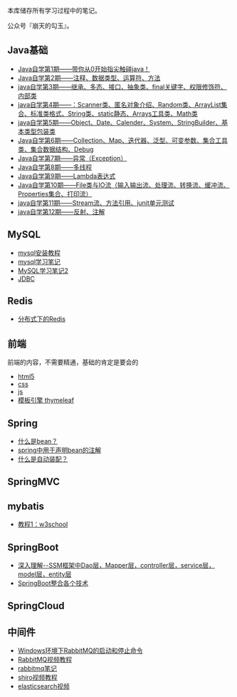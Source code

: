 本库储存所有学习过程中的笔记。

公众号『崩天的勾玉』。

## Java基础

- [Java自学第1期——带你从0开始指尖触碰java！](https://github.com/Bronya0/first/blob/master/java%E5%9F%BA%E7%A1%80/Java%E8%87%AA%E5%AD%A6%E7%AC%AC1%E6%9C%9F%E2%80%94%E2%80%94%E5%B8%A6%E4%BD%A0%E4%BB%8E0%E5%BC%80%E5%A7%8B%E6%8C%87%E5%B0%96%E8%A7%A6%E7%A2%B0java%EF%BC%81.md)
- [Java自学第2期——注释、数据类型、运算符、方法](https://github.com/Bronya0/first/blob/master/java%E5%9F%BA%E7%A1%80/Java%E8%87%AA%E5%AD%A6%E7%AC%AC2%E6%9C%9F%E2%80%94%E2%80%94%E6%B3%A8%E9%87%8A%E3%80%81%E6%95%B0%E6%8D%AE%E7%B1%BB%E5%9E%8B%E3%80%81%E8%BF%90%E7%AE%97%E7%AC%A6%E3%80%81%E6%96%B9%E6%B3%95.md)
- [java自学第3期——继承、多态、接口、抽象类、final关键字、权限修饰符、内部类](https://github.com/Bronya0/first/blob/master/java%E5%9F%BA%E7%A1%80/java%E8%87%AA%E5%AD%A6%E7%AC%AC3%E6%9C%9F%E2%80%94%E2%80%94%E7%BB%A7%E6%89%BF%E3%80%81%E5%A4%9A%E6%80%81%E3%80%81%E6%8E%A5%E5%8F%A3%E3%80%81%E6%8A%BD%E8%B1%A1%E7%B1%BB%E3%80%81final%E5%85%B3%E9%94%AE%E5%AD%97%E3%80%81%E6%9D%83%E9%99%90%E4%BF%AE%E9%A5%B0%E7%AC%A6%E3%80%81%E5%86%85%E9%83%A8%E7%B1%BB(2).md)
- [java自学第4期——：Scanner类、匿名对象介绍、Random类、ArrayList集合、标准类格式、String类、static静态、Arrays工具类、Math类](https://github.com/Bronya0/first/blob/master/java%E5%9F%BA%E7%A1%80/java%E8%87%AA%E5%AD%A6%E7%AC%AC4%E6%9C%9F%E2%80%94%E2%80%94%EF%BC%9AScanner%E7%B1%BB%E3%80%81%E5%8C%BF%E5%90%8D%E5%AF%B9%E8%B1%A1%E4%BB%8B%E7%BB%8D%E3%80%81Random%E7%B1%BB%E3%80%81ArrayList%E9%9B%86%E5%90%88%E3%80%81%E6%A0%87%E5%87%86%E7%B1%BB%E6%A0%BC%E5%BC%8F%E3%80%81String%E7%B1%BB%E3%80%81static%E9%9D%99%E6%80%81%E3%80%81Arrays%E5%B7%A5%E5%85%B7%E7%B1%BB%E3%80%81Math%E7%B1%BB(1).md)
- [java自学第5期——Object、Date、Calender、System、StringBuilder、基本类型包装类](https://github.com/Bronya0/first/blob/master/java%E5%9F%BA%E7%A1%80/java%E8%87%AA%E5%AD%A6%E7%AC%AC5%E6%9C%9F%E2%80%94%E2%80%94Object%E3%80%81Date%E3%80%81Calender%E3%80%81System%E3%80%81StringBuilder%E3%80%81%E5%9F%BA%E6%9C%AC%E7%B1%BB%E5%9E%8B%E5%8C%85%E8%A3%85%E7%B1%BB.md)
- [Java自学第6期——Collection、Map、迭代器、泛型、可变参数、集合工具类、集合数据结构、Debug](https://github.com/Bronya0/first/blob/master/java%E5%9F%BA%E7%A1%80/Java%E8%87%AA%E5%AD%A6%E7%AC%AC6%E6%9C%9F%E2%80%94%E2%80%94Collection%E3%80%81Map%E3%80%81%E8%BF%AD%E4%BB%A3%E5%99%A8%E3%80%81%E6%B3%9B%E5%9E%8B%E3%80%81%E5%8F%AF%E5%8F%98%E5%8F%82%E6%95%B0%E3%80%81%E9%9B%86%E5%90%88%E5%B7%A5%E5%85%B7%E7%B1%BB%E3%80%81%E9%9B%86%E5%90%88%E6%95%B0%E6%8D%AE%E7%BB%93%E6%9E%84%E3%80%81Debug.md)
- [Java自学第7期——异常（Exception）](https://github.com/Bronya0/first/blob/master/java%E5%9F%BA%E7%A1%80/Java%E8%87%AA%E5%AD%A6%E7%AC%AC7%E6%9C%9F%E2%80%94%E2%80%94%E5%BC%82%E5%B8%B8%EF%BC%88Exception%EF%BC%89.md)
- [Java自学第8期——多线程](https://github.com/Bronya0/first/blob/master/java%E5%9F%BA%E7%A1%80/Java%E8%87%AA%E5%AD%A6%E7%AC%AC8%E6%9C%9F%E2%80%94%E2%80%94%E5%A4%9A%E7%BA%BF%E7%A8%8B.md)
- [Java自学第9期——Lambda表达式](https://github.com/Bronya0/first/blob/master/java%E5%9F%BA%E7%A1%80/Java%E8%87%AA%E5%AD%A6%E7%AC%AC9%E6%9C%9F%E2%80%94%E2%80%94Lambda%E8%A1%A8%E8%BE%BE%E5%BC%8F.md)
- [Java自学第10期——File类与IO流（输入输出流、处理流、转换流、缓冲流、Properties集合、打印流）](https://github.com/Bronya0/first/blob/master/java%E5%9F%BA%E7%A1%80/Java%E8%87%AA%E5%AD%A6%E7%AC%AC10%E6%9C%9F%E2%80%94%E2%80%94File%E7%B1%BB%E4%B8%8EIO%E6%B5%81%EF%BC%88%E8%BE%93%E5%85%A5%E8%BE%93%E5%87%BA%E6%B5%81%E3%80%81%E5%A4%84%E7%90%86%E6%B5%81%E3%80%81%E8%BD%AC%E6%8D%A2%E6%B5%81%E3%80%81%E7%BC%93%E5%86%B2%E6%B5%81%E3%80%81Properties%E9%9B%86%E5%90%88%E3%80%81%E6%89%93%E5%8D%B0%E6%B5%81%EF%BC%89.md)
- [java自学第11期——Stream流、方法引用、junit单元测试](https://github.com/Bronya0/first/blob/master/java%E5%9F%BA%E7%A1%80/java%E5%9F%BA%E7%A1%80%E7%AC%AC11%E6%9C%9F%E2%80%94%E2%80%94Stream%E6%B5%81%E3%80%81%E6%96%B9%E6%B3%95%E5%BC%95%E7%94%A8%E3%80%81junit%E5%8D%95%E5%85%83%E6%B5%8B%E8%AF%95.md)
- [java自学第12期——反射、注解](https://github.com/Bronya0/first/blob/master/java%E5%9F%BA%E7%A1%80/java%E5%9F%BA%E7%A1%80%E7%AC%AC12%E6%9C%9F%E2%80%94%E2%80%94%E5%8F%8D%E5%B0%84%E3%80%81%E6%B3%A8%E8%A7%A3.md)

## MySQL

* [mysql安装教程](https://github.com/Bronya0/first/blob/master/%E6%95%B0%E6%8D%AE%E5%BA%93/mysql%208.0.18%20%E5%B0%8F%E7%99%BD%E5%AE%89%E8%A3%85%E6%95%99%E7%A8%8B.md)
* [mysql学习笔记](https://github.com/Bronya0/first/blob/master/%E6%95%B0%E6%8D%AE%E5%BA%93/mysql%E5%AD%A6%E4%B9%A0%E7%AC%94%E8%AE%B0.md)
* [MySQL学习笔记2](https://github.com/Bronya0/first/blob/master/%E6%95%B0%E6%8D%AE%E5%BA%93/MySQL%E5%AD%A6%E4%B9%A0%E7%AC%94%E8%AE%B02.md)
* [JDBC](https://github.com/Bronya0/first/blob/master/%E6%95%B0%E6%8D%AE%E5%BA%93/JDBC.md)

## Redis
* [分布式下的Redis](https://blog.csdn.net/qq_33524158/article/details/90815673?spm=1001.2014.3001.5501)

## 前端

前端的内容，不需要精通，基础的肯定是要会的

* [html5](https://www.runoob.com/html/html5-intro.html)
* [css](https://www.runoob.com/css/css-tutorial.html)
* [js](https://www.runoob.com/js/js-tutorial.html)
* [模板引擎 thymeleaf](https://www.cnblogs.com/iceb/p/9212484.html)

## Spring
* [什么是bean？](https://www.awaimai.com/2596.html)
* [spring中用于声明bean的注解](https://blog.csdn.net/weixin_42078760/article/details/106628714)
* [什么是自动装配？](https://www.cnblogs.com/bear7/p/12531016.html)


## SpringMVC

## mybatis
* [教程1：w3school](https://www.w3cschool.cn/mybatis/)

## SpringBoot
* [深入理解--SSM框架中Dao层，Mapper层，controller层，service层，model层，entity层](https://www.cnblogs.com/SH-xuliang/p/10775630.html)
* [SpringBoot整合各个技术](https://github.com/wuyouzhuguli/SpringAll)


## SpringCloud



## 中间件
* [Windows环境下RabbitMQ的启动和停止命令](https://blog.csdn.net/zxl646801924/article/details/80435231)
* [RabbitMQ视频教程](https://www.bilibili.com/video/av969351884)
* [rabbitmq笔记](https://blog.ysboke.cn/archives/64.html)
* [shiro视频教程](https://www.bilibili.com/video/BV1LK4y1K7DS?from=search&seid=816858571400911628)
* [elasticsearch视频](https://www.bilibili.com/video/BV1hh411D7sb?from=search&seid=12291959938537971608)



